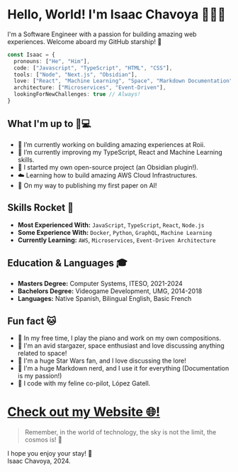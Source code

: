 # Hello, World! I'm Isaac Chavoya 🌟👋🚀

I'm a Software Engineer with a passion for building amazing web experiences. Welcome aboard my GitHub starship! 🚀

```typescript
const Isaac = {
  pronouns: ["He", "Him"],
  code: ["Javascript", "TypeScript", "HTML", "CSS"],
  tools: ["Node", "Next.js", "Obsidian"],
  love: ["React", "Machine Learning", "Space", "Markdown Documentation"],
  architecture: ["Microservices", "Event-Driven"],
  lookingForNewChallenges: true // Always!
}
```

## What I'm up to 👨💻
- 🔭 I’m currently working on building amazing experiences at Roii.
- 🌟 I’m currently improving my TypeScript, React and Machine Learning skills.
- 👯 I started my own open-source project (an Obsidian plugin!).
- ☁️ Learning how to build amazing AWS Cloud Infrastructures.
- 📄 On my way to publishing my first paper on AI!

## Skills Rocket 🚀
- **Most Experienced With:** `JavaScript`, `TypeScript`, `React`, `Node.js`
- **Some Experience With:** `Docker`, `Python`, `GraphQL`, `Machine Learning`
- **Currently Learning:** `AWS`, `Microservices`, `Event-Driven Architecture`

## Education & Languages 🎓
- **Masters Degree:** Computer Systems, ITESO, 2021-2024
- **Bachelors Degree:** Videogame Development, UMG, 2014-2018
- **Languages:** Native Spanish, Bilingual English, Basic French

## Fun fact 🐱
- 🎹 In my free time, I play the piano and work on my own compositions.
- 🌌 I'm an avid stargazer, space enthusiast and love discussing anything related to space!
- 🚀 I'm a huge Star Wars fan, and I love discussing the lore!
- 📝 I'm a huge Markdown nerd, and I use it for everything (Documentation is my passion!)
- 🐾 I code with my feline co-pilot, López Gatell.

# [Check out my Website 🌐!](https://serlych.com/)

> Remember, in the world of technology, the sky is not the limit, the cosmos is! 🌌

I hope you enjoy your stay! 🚀<br/>
Isaac Chavoya, 2024.
